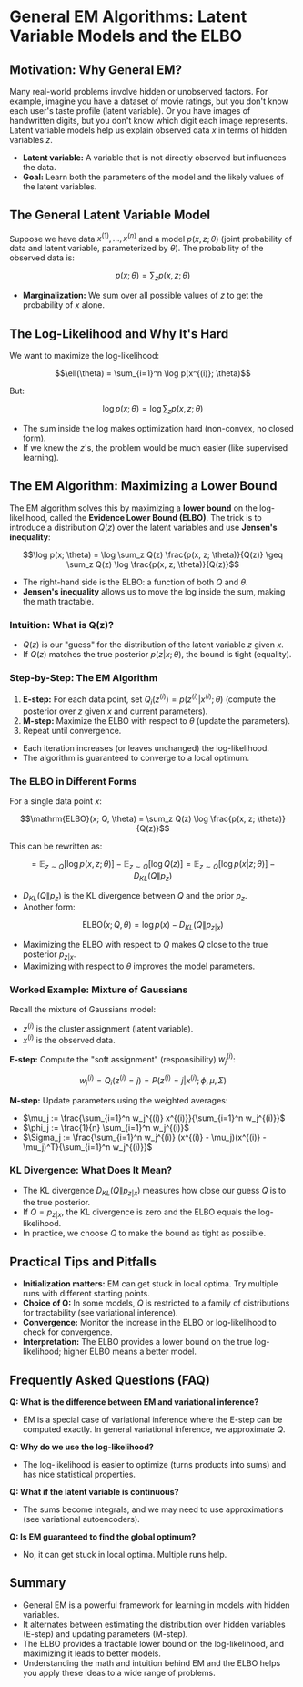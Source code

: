 # General EM Algorithms: Latent Variable Models and the ELBO

## Motivation: Why General EM?

Many real-world problems involve hidden or unobserved factors. For example, imagine you have a dataset of movie ratings, but you don't know each user's taste profile (latent variable). Or you have images of handwritten digits, but you don't know which digit each image represents. Latent variable models help us explain observed data $`x`$ in terms of hidden variables $`z`$.

- **Latent variable:** A variable that is not directly observed but influences the data.
- **Goal:** Learn both the parameters of the model and the likely values of the latent variables.

## The General Latent Variable Model

Suppose we have data $`x^{(1)}, ..., x^{(n)}`$ and a model $`p(x, z; \theta)`$ (joint probability of data and latent variable, parameterized by $`\theta`$). The probability of the observed data is:

```math
p(x; \theta) = \sum_z p(x, z; \theta)
```

- **Marginalization:** We sum over all possible values of $`z`$ to get the probability of $`x`$ alone.

## The Log-Likelihood and Why It's Hard

We want to maximize the log-likelihood:

```math
\ell(\theta) = \sum_{i=1}^n \log p(x^{(i)}; \theta)
```

But:

```math
\log p(x; \theta) = \log \sum_z p(x, z; \theta)
```

- The sum inside the log makes optimization hard (non-convex, no closed form).
- If we knew the $`z`$'s, the problem would be much easier (like supervised learning).

## The EM Algorithm: Maximizing a Lower Bound

The EM algorithm solves this by maximizing a **lower bound** on the log-likelihood, called the **Evidence Lower Bound (ELBO)**. The trick is to introduce a distribution $`Q(z)`$ over the latent variables and use **Jensen's inequality**:

```math
\log p(x; \theta) = \log \sum_z Q(z) \frac{p(x, z; \theta)}{Q(z)} \geq \sum_z Q(z) \log \frac{p(x, z; \theta)}{Q(z)}
```

- The right-hand side is the ELBO: a function of both $`Q`$ and $`\theta`$.
- **Jensen's inequality** allows us to move the log inside the sum, making the math tractable.

### Intuition: What is Q(z)?
- $`Q(z)`$ is our "guess" for the distribution of the latent variable $`z`$ given $`x`$.
- If $`Q(z)`$ matches the true posterior $`p(z|x; \theta)`$, the bound is tight (equality).

### Step-by-Step: The EM Algorithm

1. **E-step:** For each data point, set $`Q_i(z^{(i)}) = p(z^{(i)}|x^{(i)}; \theta)`$ (compute the posterior over $`z`$ given $`x`$ and current parameters).
2. **M-step:** Maximize the ELBO with respect to $`\theta`$ (update the parameters).
3. Repeat until convergence.

- Each iteration increases (or leaves unchanged) the log-likelihood.
- The algorithm is guaranteed to converge to a local optimum.

### The ELBO in Different Forms

For a single data point $`x`$:

```math
\mathrm{ELBO}(x; Q, \theta) = \sum_z Q(z) \log \frac{p(x, z; \theta)}{Q(z)}
```

This can be rewritten as:

```math
= \mathbb{E}_{z \sim Q}[\log p(x, z; \theta)] - \mathbb{E}_{z \sim Q}[\log Q(z)]
= \mathbb{E}_{z \sim Q}[\log p(x|z; \theta)] - D_{KL}(Q \| p_z)
```

- $`D_{KL}(Q \| p_z)`$ is the KL divergence between $`Q`$ and the prior $`p_z`$.
- Another form:

```math
\mathrm{ELBO}(x; Q, \theta) = \log p(x) - D_{KL}(Q \| p_{z|x})
```

- Maximizing the ELBO with respect to $`Q`$ makes $`Q`$ close to the true posterior $`p_{z|x}`$.
- Maximizing with respect to $`\theta`$ improves the model parameters.

### Worked Example: Mixture of Gaussians

Recall the mixture of Gaussians model:
- $`z^{(i)}`$ is the cluster assignment (latent variable).
- $`x^{(i)}`$ is the observed data.

**E-step:** Compute the "soft assignment" (responsibility) $`w_j^{(i)}`$:

```math
w_j^{(i)} = Q_i(z^{(i)} = j) = P(z^{(i)} = j | x^{(i)}; \phi, \mu, \Sigma)
```

**M-step:** Update parameters using the weighted averages:
- $`\mu_j := \frac{\sum_{i=1}^n w_j^{(i)} x^{(i)}}{\sum_{i=1}^n w_j^{(i)}}`$
- $`\phi_j := \frac{1}{n} \sum_{i=1}^n w_j^{(i)}`$
- $`\Sigma_j := \frac{\sum_{i=1}^n w_j^{(i)} (x^{(i)} - \mu_j)(x^{(i)} - \mu_j)^T}{\sum_{i=1}^n w_j^{(i)}}`$

### KL Divergence: What Does It Mean?

- The KL divergence $`D_{KL}(Q \| p_{z|x})`$ measures how close our guess $`Q`$ is to the true posterior.
- If $`Q = p_{z|x}`$, the KL divergence is zero and the ELBO equals the log-likelihood.
- In practice, we choose $`Q`$ to make the bound as tight as possible.

## Practical Tips and Pitfalls

- **Initialization matters:** EM can get stuck in local optima. Try multiple runs with different starting points.
- **Choice of Q:** In some models, $`Q`$ is restricted to a family of distributions for tractability (see variational inference).
- **Convergence:** Monitor the increase in the ELBO or log-likelihood to check for convergence.
- **Interpretation:** The ELBO provides a lower bound on the true log-likelihood; higher ELBO means a better model.

## Frequently Asked Questions (FAQ)

**Q: What is the difference between EM and variational inference?**
- EM is a special case of variational inference where the E-step can be computed exactly. In general variational inference, we approximate $`Q`$.

**Q: Why do we use the log-likelihood?**
- The log-likelihood is easier to optimize (turns products into sums) and has nice statistical properties.

**Q: What if the latent variable is continuous?**
- The sums become integrals, and we may need to use approximations (see variational autoencoders).

**Q: Is EM guaranteed to find the global optimum?**
- No, it can get stuck in local optima. Multiple runs help.

## Summary

- General EM is a powerful framework for learning in models with hidden variables.
- It alternates between estimating the distribution over hidden variables (E-step) and updating parameters (M-step).
- The ELBO provides a tractable lower bound on the log-likelihood, and maximizing it leads to better models.
- Understanding the math and intuition behind EM and the ELBO helps you apply these ideas to a wide range of problems.


